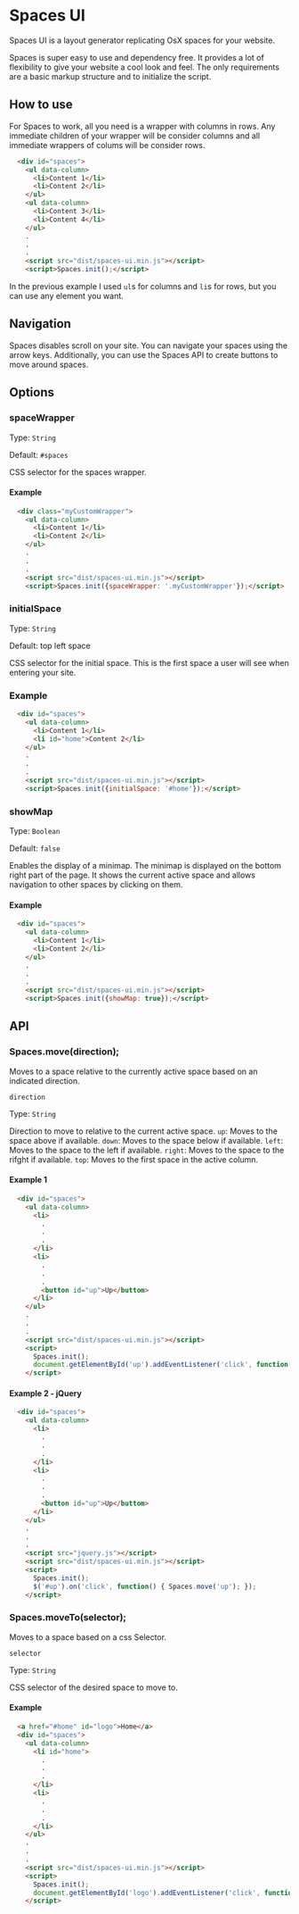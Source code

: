 # Spaces UI

Spaces UI is a layout generator replicating OsX spaces for your website.

Spaces is super easy to use and dependency free. It provides a lot of flexibility to give your website a cool look and feel. The only requirements are a basic markup structure and to initialize the script.

## How to use

For Spaces to work, all you need is a wrapper with columns in rows. Any immediate children of your wrapper will be consider columns and all immediate wrappers of colums will be consider rows.

```html
  <div id="spaces">
    <ul data-column>
      <li>Content 1</li>
      <li>Content 2</li>
    </ul>
    <ul data-column>
      <li>Content 3</li>
      <li>Content 4</li>
    </ul>
    .
    .
    .
    <script src="dist/spaces-ui.min.js"></script>
    <script>Spaces.init();</script>
```

In the previous example I used `ul`s for columns and `li`s for rows, but you can use any element you want.

## Navigation

Spaces disables scroll on your site. You can navigate your spaces using the arrow keys. Additionally, you can use the Spaces API to create buttons to move around spaces.

## Options

### spaceWrapper

Type: `String`

Default: `#spaces`

CSS selector for the spaces wrapper.

#### Example

```html
  <div class="myCustomWrapper">
    <ul data-column>
      <li>Content 1</li>
      <li>Content 2</li>
    </ul>
    .
    .
    .
    <script src="dist/spaces-ui.min.js"></script>
    <script>Spaces.init({spaceWrapper: '.myCustomWrapper'});</script>
```

### initialSpace

Type: `String`

Default: top left space

CSS selector for the initial space. This is the first space a user will see when entering your site.

### Example

```html
  <div id="spaces">
    <ul data-column>
      <li>Content 1</li>
      <li id="home">Content 2</li>
    </ul>
    .
    .
    .
    <script src="dist/spaces-ui.min.js"></script>
    <script>Spaces.init({initialSpace: '#home'});</script>
```

### showMap

Type: `Boolean`

Default: `false`

Enables the display of a minimap. The minimap is displayed on the bottom right part of the page. It shows the current active space and allows navigation to other spaces by clicking on them.

#### Example

```html
  <div id="spaces">
    <ul data-column>
      <li>Content 1</li>
      <li>Content 2</li>
    </ul>
    .
    .
    .
    <script src="dist/spaces-ui.min.js"></script>
    <script>Spaces.init({showMap: true});</script>
```

## API

### Spaces.move(direction);

Moves to a space relative to the currently active space based on an indicated direction.

`direction`

Type: `String`

Direction to move to relative to the current active space.
  `up`: Moves to the space above if available.
  `down`: Moves to the space below if available.
  `left`: Moves to the space to the left if available.
  `right`: Moves to the space to the rifght if available.
  `top`: Moves to the first space in the active column.

#### Example 1

```html
  <div id="spaces">
    <ul data-column>
      <li>
        .
        .
        .
      </li>
      <li>
        .
        .
        .
        <button id="up">Up</buttom>
      </li>
    </ul>
    .
    .
    .
    <script src="dist/spaces-ui.min.js"></script>
    <script>
      Spaces.init();
      document.getElementById('up').addEventListener('click', function() { Spaces.move('up'); });
    </script>
```

#### Example 2 - jQuery

```html
  <div id="spaces">
    <ul data-column>
      <li>
        .
        .
        .
      </li>
      <li>
        .
        .
        .
        <button id="up">Up</buttom>
      </li>
    </ul>
    .
    .
    .
    <script src="jquery.js"></script>
    <script src="dist/spaces-ui.min.js"></script>
    <script>
      Spaces.init();
      $('#up').on('click', function() { Spaces.move('up'); });
    </script>
```


### Spaces.moveTo(selector);

Moves to a space based on a css Selector.

`selector`

Type: `String`

CSS selector of the desired space to move to.

#### Example

```html
  <a href="#home" id="logo">Home</a>
  <div id="spaces">
    <ul data-column>
      <li id="home">
        .
        .
        .
      </li>
      <li>
        .
        .
        .
      </li>
    </ul>
    .
    .
    .
    <script src="dist/spaces-ui.min.js"></script>
    <script>
      Spaces.init();
      document.getElementById('logo').addEventListener('click', function() { Spaces.moveTo('#home'); });
    </script>
```
